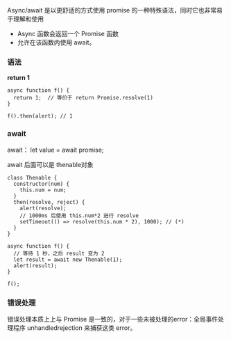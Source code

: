 Async/await 是以更舒适的方式使用 promise 的一种特殊语法，同时它也非常易于理解和使用

- Async 函数会返回一个 Promise 函数
- 允许在该函数内使用 await。

### 语法

**return 1**
```
async function f() {
  return 1;  // 等价于 return Promise.resolve(1)
}

f().then(alert); // 1
```

### await
await： let value = await promise;

await 后面可以是 thenable对象
```
class Thenable {
  constructor(num) {
    this.num = num;
  }
  then(resolve, reject) {
    alert(resolve);
    // 1000ms 后使用 this.num*2 进行 resolve
    setTimeout(() => resolve(this.num * 2), 1000); // (*)
  }
}

async function f() {
  // 等待 1 秒，之后 result 变为 2
  let result = await new Thenable(1);
  alert(result);
}

f();
```

### 错误处理
错误处理本质上上与 Promise 是一致的，对于一些未被处理的error：全局事件处理程序 unhandledrejection 来捕获这类 error。

